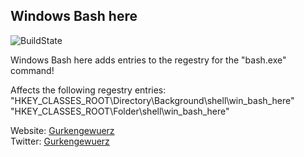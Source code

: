 Windows Bash here
--------------
![BuildState](https://travis-ci.org/Gurkengewuerz/WindowsBashHere.svg)

Windows Bash here adds entries to the regestry for the "bash.exe" command!

Affects the following regestry entries:
"HKEY_CLASSES_ROOT\Directory\Background\shell\win_bash_here"
"HKEY_CLASSES_ROOT\Folder\shell\win_bash_here"




Website: [Gurkengewuerz](https://gurkengewuerz.de/web)  
Twitter: [Gurkengewuerz](https://twitter.com/Gurkengewuerz)
